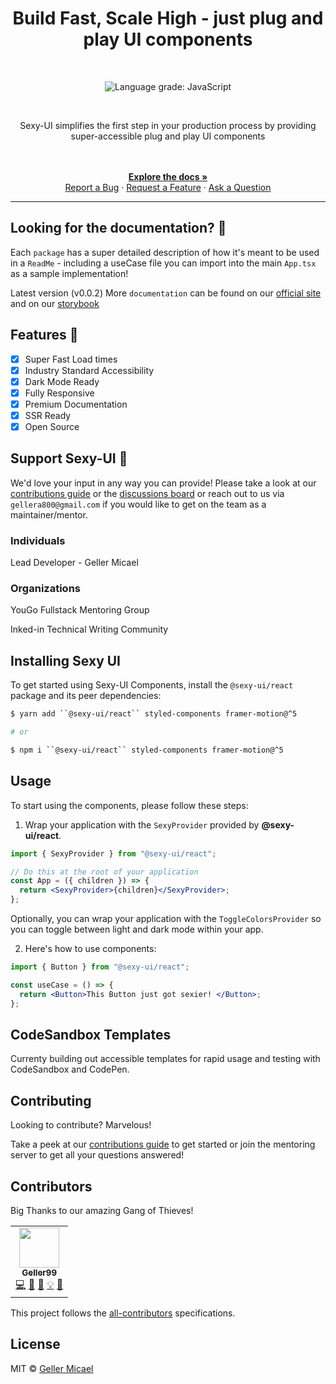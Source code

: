 <p align="center">
  <a href="https://github.com/Geller99/Sexy-Ui">
   
  </a>
</p>

<h1 align="center">Build Fast, Scale High -  just plug and play UI components </h1>

<br>

<p align="center">
  <img alt="Language grade: JavaScript" src="https://img.shields.io/lgtm/grade/javascript/g/chakra-ui/chakra-ui.svg?logo=lgtm&logoWidth=18"/>
</p>
<br />

<p align="center"> Sexy-UI simplifies the first step in your production process by providing super-accessible plug and play UI components </p>

<div align="center">
  <br />
  <br />
   <a href="https://github.com/YouGoDevs/Sexy-UI/blob/Kohl/README.md"><strong>Explore the docs »</strong></a>
   <br/>
  <a href="https://github.com/YouGoDevs/Sexy-UI/issues/new">Report a Bug</a>
  ·
  <a href="https://github.com/YouGoDevs/Sexy-UI/discussions/new">Request a Feature</a>
  ·
  <a href="https://github.com/YouGoDevs/Sexy-UI/discussions/25">Ask a Question</a>
</div>

<hr/>

## Looking for the documentation? 📝

Each ``package`` has a super detailed description of how it's meant to be used in a ``ReadMe`` - including a useCase file you can import into the main ``App.tsx`` as a sample implementation!



Latest version (v0.0.2)
More ``documentation`` can be found on our [official site](/) and on our [storybook](/) 



## Features 🚀

- [X] Super Fast Load times
- [X] Industry Standard Accessibility
- [X] Dark Mode Ready
- [X] Fully Responsive
- [X] Premium Documentation
- [X] SSR Ready
- [X] Open Source

## Support Sexy-UI 💖

We'd love your input in any way you can provide! Please take a look at our [contributions guide](https://github.com/YouGoDevs/Sexy-UI/blob/Kohl/contributionsguide.md) or the [discussions board](https://github.com/YouGoDevs/Sexy-UI/discussions/25) or reach out to us via ``gellera800@gmail.com`` if you would like to get on the team as a maintainer/mentor.

### Individuals

Lead Developer - Geller Micael 

### Organizations

YouGo Fullstack Mentoring Group

Inked-in Technical Writing Community

## Installing Sexy UI

To get started using Sexy-UI Components, install the
`@sexy-ui/react` package and its peer dependencies:

```sh
$ yarn add ``@sexy-ui/react`` styled-components framer-motion@^5

# or

$ npm i ``@sexy-ui/react`` styled-components framer-motion@^5
```

## Usage

To start using the components, please follow these steps:

1. Wrap your application with the `SexyProvider` provided by
   **@sexy-ui/react**.

```jsx
import { SexyProvider } from "@sexy-ui/react";

// Do this at the root of your application
const App = ({ children }) => {
  return <SexyProvider>{children}</SexyProvider>;
};
```

Optionally, you can wrap your application with the `ToggleColorsProvider` so you
can toggle between light and dark mode within your app.

2. Here's how to use components:

```jsx
import { Button } from "@sexy-ui/react";

const useCase = () => {
  return <Button>This Button just got sexier! </Button>;
};
```

## CodeSandbox Templates

Currenty building out accessible templates for rapid usage and testing with CodeSandbox and CodePen.

## Contributing

Looking to contribute? Marvelous!

Take a peek at our [contributions guide](https://github.com/YouGoDevs/Sexy-UI/blob/Kohl/contributionsguide.md) to get started or join the mentoring server to get all your questions answered!

## Contributors

Big Thanks to our amazing Gang of Thieves!

<!-- ALL-CONTRIBUTORS-LIST:START - Do not remove or modify this section -->
<!-- prettier-ignore-start -->
<!-- markdownlint-disable -->
<table>
  <tr>
    <td align="center"><a href="https://github.com/Geller99"><img src="/" width="64px;" alt=""/><br /><sub><b>Geller99</b></sub></a><br /><a href="https://github.com/chakra-ui/chakra-ui/commits?author=segunadebayo" title="Code">💻</a> <a href="#maintenance-gellermicael" title="Maintenance">🚧</a> <a href="https://github.com/sexy-uicommits?author=gellermicael" title="Documentation">📖</a> <a href="#example-gellermicael" title="Examples">💡</a> <a href="#design-gellermicael" title="Design">🎨</a></td>
    
  </tr>
  
</table>

<!-- markdownlint-restore -->
<!-- prettier-ignore-end -->

<!-- ALL-CONTRIBUTORS-LIST:END -->

This project follows the
[all-contributors](https://github.com/all-contributors/all-contributors)
specifications.

## License

MIT © [Geller Micael](https://github.com/Geller99)
